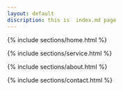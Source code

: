 ```yaml
---
layout: default
discription: this is  index.md page
---
```



{% include sections/home.html %}

{% include sections/service.html %}

{% include sections/about.html %}

{% include sections/contact.html %}




